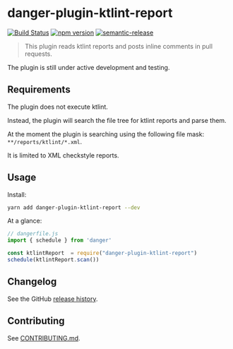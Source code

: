 # danger-plugin-ktlint-report

[![Build Status](https://travis-ci.org/damian-burke/danger-plugin-ktlint-report.svg?branch=master)](https://travis-ci.org/damian-burke/danger-plugin-ktlint-report)
[![npm version](https://badge.fury.io/js/danger-plugin-ktlint-report.svg)](https://badge.fury.io/js/danger-plugin-ktlint-report)
[![semantic-release](https://img.shields.io/badge/%20%20%F0%9F%93%A6%F0%9F%9A%80-semantic--release-e10079.svg)](https://github.com/semantic-release/semantic-release)

> This plugin reads ktlint reports and posts inline comments in pull requests.

The plugin is still under active development and testing.

## Requirements

The plugin does not execute ktlint. 

Instead, the plugin will search the file tree for ktlint reports and parse them.

At the moment the plugin is searching using the following file mask: `**/reports/ktlint/*.xml`.

It is limited to XML checkstyle reports.

## Usage

Install:

```sh
yarn add danger-plugin-ktlint-report --dev
```

At a glance:

```js
// dangerfile.js
import { schedule } from 'danger'

const ktlintReport  = require("danger-plugin-ktlint-report")
schedule(ktlintReport.scan())
```
## Changelog

See the GitHub [release history](https://github.com/damian-burke/danger-plugin-ktlint-report/releases).

## Contributing

See [CONTRIBUTING.md](CONTRIBUTING.md).

